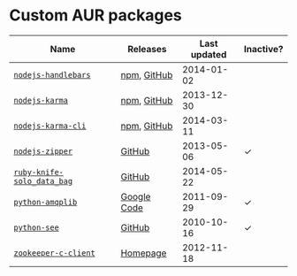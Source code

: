 Custom AUR packages
===================

| Name                                | Releases                                     | Last updated | Inactive? |
|-------------------------------------------|----------------------------------------|--------------|-----------|
| [`nodejs-handlebars`][nhb]          | [npm][nhb-npm], [GitHub][nhb-github]         | 2014-01-02   |           |
| [`nodejs-karma`][nkar]              | [npm][nkar-npm], [GitHub][nkar-github]       | 2013-12-30   |           |
| [`nodejs-karma-cli`][nkarcli]       | [npm][nkarcli-npm], [GitHub][nkarcli-github] | 2014-03-11   |           |
| [`nodejs-zipper`][nzip]             | [GitHub][nzip-github]                        | 2013-05-06   | ✓         |
| [`ruby-knife-solo_data_bag`][rksdg] | [GitHub][rksdg-github]                       | 2014-05-22   |           |
| [`python-amqplib`][pamq]            | [Google Code][pamq-gcode]                    | 2011-09-29   | ✓         |
| [`python-see`][psee]                | [GitHub][psee-github]                        | 2010-10-16   | ✓         |
| [`zookeeper-c-client`][zoo]         | [Homepage][zoo-home]                         | 2012-11-18   |           |

[nhb]: https://aur.archlinux.org/packages/nodejs-handlebars/
[nhb-npm]: https://npmjs.org/package/handlebars
[nhb-github]: https://github.com/wycats/handlebars.js/releases

[nkar]: https://aur.archlinux.org/packages/nodejs-karma/
[nkar-npm]: https://npmjs.org/package/karma
[nkar-github]: https://github.com/karma-runner/karma/releases

[nkarcli]: https://aur.archlinux.org/packages/nodejs-karma-cli/
[nkarcli-npm]: https://npmjs.org/package/karma-cli
[nkarcli-github]: https://github.com/karma-runner/karma-cli/releases

[nzip]: https://aur.archlinux.org/packages/nodejs-zipper/
[nzip-github]: https://github.com/rubenv/zipper/releases

[pamq]: https://aur.archlinux.org/packages/python-amqplib/
[pamq-gcode]: https://code.google.com/p/py-amqplib/downloads/list

[psee]: https://aur.archlinux.org/packages/python-see/
[psee-github]: https://github.com/inky/see/releases

[rksdg]: https://aur.archlinux.org/packages/ruby-knife-solo_data_bag
[rksdg-github]: https://github.com/thbishop/knife-solo_data_bag/releases

[zoo]: https://aur.archlinux.org/packages/zookeeper-c-client/
[zoo-home]: https://zookeeper.apache.org/releases.html
